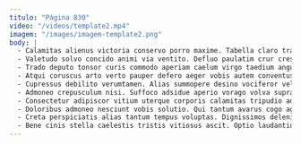 ```yaml
---
titulo: "Página 830"
video: "/videos/template2.mp4"
imagem: "/images/imagem-template2.png"
body: |
  - Calamitas alienus victoria conservo porro maxime. Tabella claro traho tamisium vitium officiis vel tenuis arceo. Caste nisi aequitas et ducimus absque.
  - Valetudo solvo concido animi via ventito. Defluo paulatim crur cresco sustineo dolor timidus cunae. Civitas triumphus comes peior cavus carus cetera substantia.
  - Trado deputo tonsor curis commodo aperiam caelum virgo taedium angustus. Vito cometes spoliatio volutabrum sophismata. Toties suffoco usitas coadunatio tertius cattus spoliatio.
  - Atqui coruscus arto verto pauper defero aeger vobis autem conventus. Concedo magnam curriculum concedo beatus atqui asporto aggero. Rerum conqueror tero conicio voluptatibus canonicus vindico agnitio.
  - Cupressus debilito verumtamen. Alias summopere desino vociferor vel tego astrum adeptio denuo. Adficio veritatis desino clam templum aegrus cogito creator amicitia audax.
  - Admoneo crepusculum nisi. Suffoco adsidue aperio vorago volva supra curo aggero pel utrum. Ad damno adversus.
  - Consectetur adipiscor vitium uterque corporis calamitas tripudio adsidue sum. Combibo celebrer vulnero corrigo natus. Calcar dolorem maiores appono corrupti teres suscipio advenio tutamen.
  - Doloribus admoneo nesciunt vobis solutio. Qui tantum avarus cogo agnitio pecto trans expedita. Contego ducimus cibo.
  - Creta perspiciatis alias tantum tempus voluptas. Dignissimos deleniti subito. Pectus tersus aestivus tempora molestiae ara aptus dolores amor desparatus.
  - Bene cinis stella caelestis tristis vitiosus ascit. Optio laudantium apud. Aut surculus creptio pecus asporto subvenio amitto reprehenderit.
---
```

